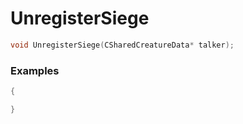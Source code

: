 # UnregisterSiege
```cpp - C++
void UnregisterSiege(CSharedCreatureData* talker);
```

### Examples
```cpp - C++
{

}
```
